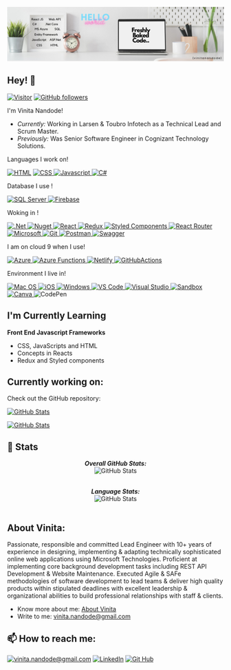![Vinita Nandode Banner Image](./vinitabanner.png)

<h2>Hey! 👋</h2>

[![Visitor](https://visitor-badge.laobi.icu/badge?page_id=vinitanandode)](https://github.com/vinitanandode) [![GitHub followers](https://img.shields.io/github/followers/vinitanandode.svg?style=social&label=Follow)](https://github.com/vinitanandode?tab=followers)

I'm Vinita Nandode! 
- <i>Currently:</i> Working in Larsen & Toubro Infotech as a Technical Lead and Scrum Master.
- <i>Previously:</i> Was Senior Software Engineer in Cognizant Technology Solutions.

Languages I work on!
<br>

<a href="">![HTML](https://img.shields.io/badge/HTML5-E34F26?style=for-the-badge&logo=html5&logoColor=white)</a>
<a href="">![CSS](https://img.shields.io/badge/CSS3-1572B6?style=for-the-badge&logo=css3&logoColor=white) </a>
<a href="">![Javascript](https://img.shields.io/badge/JavaScript-323330?style=for-the-badge&logo=javascript&logoColor=F7DF1E) </a>
<a href="">![C#](https://img.shields.io/badge/C%23-239120?style=for-the-badge&logo=c-sharp&logoColor=white) </a>

Database I use !
<br>

<a href="">![SQL Server](https://img.shields.io/badge/Microsoft%20SQL%20Server-CC2927?style=for-the-badge&logo=microsoft%20sql%20server&logoColor=white) </a>
<a href="">![Firebase](https://img.shields.io/badge/firebase-ffca28?style=for-the-badge&logo=firebase&logoColor=black) </a>

Woking in !
<br>

<a href="">![.Net](https://img.shields.io/badge/.NET-512BD4?style=for-the-badge&logo=dotnet&logoColor=white) </a>
<a href="">![Nuget](https://img.shields.io/badge/NuGet-004880?style=for-the-badge&logo=nuget&logoColor=white) </a>
<a href="">![React](https://img.shields.io/badge/React-20232A?style=for-the-badge&logo=react&logoColor=61DAFB) </a>
<a href="">![Redux](https://img.shields.io/badge/Redux-593D88?style=for-the-badge&logo=redux&logoColor=white) </a>
<a href="">![Styled Components](https://img.shields.io/badge/styled--components-DB7093?style=for-the-badge&logo=styled-components&logoColor=white) </a>
<a href="">![React Router](https://img.shields.io/badge/React_Router-CA4245?style=for-the-badge&logo=react-router&logoColor=white) </a>
<a href="">![Microsoft](https://img.shields.io/badge/Microsoft-666666?style=for-the-badge&logo=microsoft&logoColor=white) </a>
<a href="">![Git](https://img.shields.io/badge/Git-F05032?style=for-the-badge&logo=git&logoColor=white) </a>
<a href="">![Postman](https://img.shields.io/badge/Postman-FF6C37?style=for-the-badge&logo=Postman&logoColor=white) </a>
<a href="">![Swagger](https://img.shields.io/badge/Swagger-85EA2D?style=for-the-badge&logo=Swagger&logoColor=white) </a>

I am on cloud 9 when I use!
<br>

<a href="">![Azure](https://img.shields.io/badge/microsoft%20azure-0089D6?style=for-the-badge&logo=microsoft-azure&logoColor=white) </a>
<a href="">![Azure Functions](https://img.shields.io/badge/Azure_Functions-0062AD?style=for-the-badge&logo=azure-functions&logoColor=white) </a>
<a href="">![Netlify](https://img.shields.io/badge/Netlify-00C7B7?style=for-the-badge&logo=netlify&logoColor=white) </a>
<a href="">![GitHubActions](https://img.shields.io/badge/GitHub_Actions-2088FF?style=for-the-badge&logo=github-actions&logoColor=white) </a>

Environment I live in!
<br>

<a href="">![Mac OS](https://img.shields.io/badge/mac%20os-000000?style=for-the-badge&logo=apple&logoColor=white) </a>
<a href="">![iOS](https://img.shields.io/badge/iOS-000000?style=for-the-badge&logo=ios&logoColor=white) </a>
<a href="">![Windows](https://img.shields.io/badge/Windows-0078D6?style=for-the-badge&logo=windows&logoColor=white) </a>
<a href="">![VS Code](https://img.shields.io/badge/Visual_Studio_Code-0078D4?style=for-the-badge&logo=visual%20studio%20code&logoColor=white) </a>
<a href="">![Visual Studio](https://img.shields.io/badge/Visual_Studio-5C2D91?style=for-the-badge&logo=visual%20studio&logoColor=white) </a>
<a href="">![Sandbox](https://img.shields.io/badge/Codesandbox-000000?style=for-the-badge&logo=CodeSandbox&logoColor=white) </a>
<a href="">![Canva](https://img.shields.io/badge/Canva-%2300C4CC.svg?&style=for-the-badge&logo=Canva&logoColor=white) </a>
![CodePen](https://img.shields.io/badge/CodePen-white?style=for-the-badge&logo=codepen&logoColor=black)

<h2>I'm Currently Learning</h2>

__Front End Javascript Frameworks__
- CSS, JavaScripts and HTML
- Concepts in Reacts 
- Redux and Styled components

<h2>Currently working on:</h2>

Check out the GitHub repository:

<div>
  <p>
    <a href="https://github.com/vinitanandode/to-do">
      <img src="https://github-readme-stats.vercel.app/api/pin/?username=vinitanandode&repo=to-do&show_owner=True" alt="GitHub Stats" />
    </a>        
  </p>
</div>

<div>
  <p>
    <a href="https://github.com/vinitanandode/linkedin-clone">
      <img src="https://github-readme-stats.vercel.app/api/pin/?username=vinitanandode&repo=linkedin-clone&show_owner=True" alt="GitHub Stats" />
    </a>        
  </p>
</div>

<h2>👀 Stats</h2>

<div>  
  <p align="center">
  <b><em>Overall GitHub Stats:</em></b> <br/>
    <img src="https://github-readme-stats.vercel.app/api?username=vinitanandode" alt="GitHub Stats" /> <br/><br/>
  </p>
</div>
<div>  
  <p align="center">
  <b><em>Language Stats:</em></b> <br/>
    <img src="https://github-readme-stats.vercel.app/api/top-langs/?username=vinitanandode&langs_count=8" alt="GitHub Stats" /> <br/><br/>
  </p>
</div>

<h2> About Vinita:</h2>

Passionate, responsible and committed Lead Engineer with 10+ years of experience in designing, implementing & adapting technically sophisticated online web applications using Microsoft Technologies. Proficient at implementing core background development tasks including REST API Development & Website Maintenance. Executed Agile & SAFe methodologies of software development to lead teams & deliver high quality products within stipulated deadlines with excellent leadership & organizational abilities to build professional relationships with staff & clients.
 
- Know more about me: [About Vinita](https://vinitanandode.wixsite.com/vinita-nandode)
- Write to me: [vinita.nandode@gmail.com](mailto:vinita.nandode@gmail.com)

<h2>📫 How to reach me:</h2>

<a href="mailto:vinita.nandode@gmail.com">![vinita.nandode@gmail.com](https://img.shields.io/badge/Gmail-D14836?style=for-the-badge&logo=gmail&logoColor=white)</a> <a href="https://www.linkedin.com/in/vinita-nandode">![LinkedIn](https://img.shields.io/badge/LinkedIn-0077B5?style=for-the-badge&logo=linkedin&logoColor=white)</a>
<a href="https://github.com/vinitanandode">![Git Hub](https://img.shields.io/badge/GitHub-100000?style=for-the-badge&logo=github&logoColor=white") </a>
